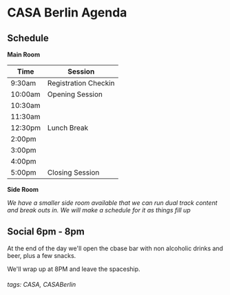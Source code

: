 # CASA Berlin Agenda

## Schedule

**Main Room**

|Time|Session|
|---|---|
|9:30am|Registration Checkin|
|10:00am|Opening Session|
|10:30am||
|11:30am||
|12:30pm|Lunch Break|
|2:00pm||
|3:00pm||
|4:00pm||
|5:00pm|Closing Session|

**Side Room**

_We have a smaller side room available that we can run dual track content and break outs in. We will make a schedule for it as things fill up_

## Social 6pm - 8pm

At the end of the day we'll open the cbase bar with non alcoholic drinks and beer, plus a few snacks. 

We'll wrap up at 8PM and leave the spaceship. 

###### tags: CASA, CASABerlin
